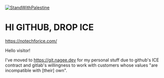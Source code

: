 [![StandWithPalestine](https://raw.githubusercontent.com/Safouene1/support-palestine-banner/master/StandWithPalestine.svg)](https://techforpalestine.org/learn-more)

# HI GITHUB, DROP ICE

https://notechforice.com/

Hello visitor!

I've moved to https://git.nagee.dev for my personal stuff due to github's ICE contract and gitlab's willingness to work with customers whose values "are incompatible with [their] own". 
